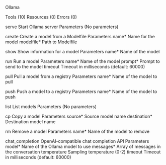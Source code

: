 Ollama

Tools (10)
Resources (0)
Errors (0)

serve
Start Ollama server
Parameters
(No parameters)

create
Create a model from a Modelfile
Parameters
name*
Name for the model
modelfile*
Path to Modelfile

show
Show information for a model
Parameters
name*
Name of the model

run
Run a model
Parameters
name*
Name of the model
prompt*
Prompt to send to the model
timeout
Timeout in milliseconds (default: 60000)

pull
Pull a model from a registry
Parameters
name*
Name of the model to pull

push
Push a model to a registry
Parameters
name*
Name of the model to push

list
List models
Parameters
(No parameters)

cp
Copy a model
Parameters
source*
Source model name
destination*
Destination model name

rm
Remove a model
Parameters
name*
Name of the model to remove

chat_completion
OpenAI-compatible chat completion API
Parameters
model*
Name of the Ollama model to use
messages*
Array of messages in the conversation
temperature
Sampling temperature (0-2)
timeout
Timeout in milliseconds (default: 60000)